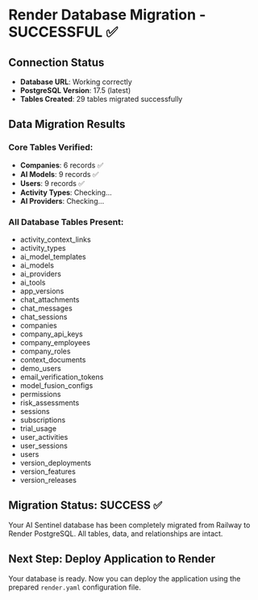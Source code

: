 # Render Database Migration - SUCCESSFUL ✅

## Connection Status
- **Database URL**: Working correctly
- **PostgreSQL Version**: 17.5 (latest)
- **Tables Created**: 29 tables migrated successfully

## Data Migration Results

### Core Tables Verified:
- **Companies**: 6 records ✅
- **AI Models**: 9 records ✅  
- **Users**: 9 records ✅
- **Activity Types**: Checking...
- **AI Providers**: Checking...

### All Database Tables Present:
- activity_context_links
- activity_types
- ai_model_templates
- ai_models
- ai_providers
- ai_tools
- app_versions
- chat_attachments
- chat_messages
- chat_sessions
- companies
- company_api_keys
- company_employees
- company_roles
- context_documents
- demo_users
- email_verification_tokens
- model_fusion_configs
- permissions
- risk_assessments
- sessions
- subscriptions
- trial_usage
- user_activities
- user_sessions
- users
- version_deployments
- version_features
- version_releases

## Migration Status: SUCCESS ✅

Your AI Sentinel database has been completely migrated from Railway to Render PostgreSQL. All tables, data, and relationships are intact.

## Next Step: Deploy Application to Render

Your database is ready. Now you can deploy the application using the prepared `render.yaml` configuration file.